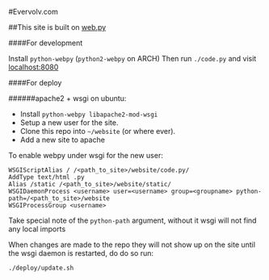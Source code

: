 #Evervolv.com

##This site is built on [web.py](http://webpy.org/)

####For development

Install ```python-webpy``` (```python2-webpy``` on ARCH)
Then run ```./code.py``` and visit [localhost:8080](http://localhost:8080)

####For deploy

######apache2 + wsgi on ubuntu:

* Install ```python-webpy libapache2-mod-wsgi```
* Setup a new user for the site.
* Clone this repo into ```~/website``` (or where ever).
* Add a new site to apache

To enable webpy under wsgi for the new user:

    WSGIScriptAlias / /<path_to_site>/website/code.py/
    AddType text/html .py
    Alias /static /<path_to_site>/website/static/
    WSGIDaemonProcess <username> user=<username> group=<groupname> python-path=/<path_to_site>/website
    WSGIProcessGroup <username>

Take special note of the ```python-path``` argument, without it wsgi will not find any local imports

When changes are made to the repo they will not show up on the site until the wsgi daemon is restarted, do do so run:

    ./deploy/update.sh
